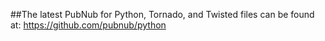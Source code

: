 ##The latest PubNub for Python, Tornado, and Twisted files can be found at: 
https://github.com/pubnub/python

